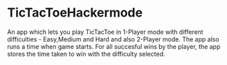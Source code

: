 # TicTacToeHackermode
An app which lets you play TicTacToe in 1-Player mode with different difficulties - Easy,Medium and Hard and also 2-Player mode. The app also runs a time when game starts. For all succesful wins by the player, the app stores the time taken to win with the difficulty selected.
